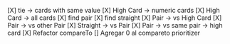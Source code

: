 [X] tie -> cards with same value
[X] High Card -> numeric cards
[X] High Card -> all cards
[X] find pair
[X] find straight
[X] Pair -> vs High Card
[X] Pair -> vs other Pair
[X] Straight -> vs Pair
[X] Pair -> vs same pair -> high card
[X] Refactor compareTo
[] Agregar 0 al compareto prioritizer